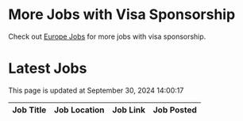# More Jobs with Visa Sponsorship

Check out [Europe Jobs](https://github.com/sureshparimi/europejobs#latest-jobs) for more jobs with visa sponsorship.

# Latest Jobs

This page is updated at September 30, 2024 14:00:17

| Job Title | Job Location | Job Link | Job Posted |
| --- | --- | --- | --- |
